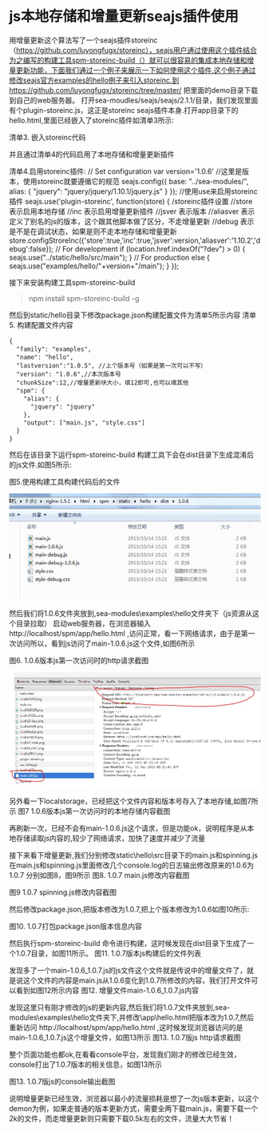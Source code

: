 js本地存储和增量更新seajs插件使用
=================================

用增量更新这个算法写了一个seajs插件storeinc（https://github.com/luyongfugx/storeinc），seajs用户通过使用这个插件结合为之编写的构建工具spm-storeinc-build（）就可以很容易的集成本地存储和增量更新功能，下面我们通过一个例子来展示一下如何使用这个插件.这个例子通过修改seajs官方examples的hello例子来引入storeinc.到https://github.com/luyongfugx/storeinc/tree/master/
把里面的demo目录下载到自己的web服务器。 打开sea-moudles/seajs/seajs/2.1.1/目录，我们发现里面有个plugin-storeinc.js，这正是storeinc seajs插件本身.打开app目录下的hello.html,里面已经嵌入了storeinc插件如清单3所示:

清单3. 嵌入storeinc代码
  <script src="../sea-modules/seajs/seajs/2.1.1/plugin-storeinc.js"></script>

并且通过清单4的代码启用了本地存储和增量更新插件

清单4.启用storeinc插件:
    // Set configuration
    var version='1.0.6' //这里是版本，使用storeinc就要遵循它的规范
    seajs.config({
      base: "../sea-modules/",
      alias: {
        "jquery": "jquery/jquery/1.10.1/jquery.js"
      }
    });
    //使用use来启用storeinc插件
    seajs.use('plugin-storeinc', function(store) {
    /storeinc插件设置
    //store 表示启用本地存储
    //inc 表示启用增量更新插件
    //jsver 表示版本
    //aliasver 表示定义了别名的js的版本，这个跟其他脚本做了区分，不走增量更新
    //debug 表示是不是在调试状态，如果是则不走本地存储和增量更新
      store.configStroreInc({'store':true,'inc':true,'jsver':version,'aliasver':'1.10.2','debug':false});
      // For development
      if (location.href.indexOf("?dev") > 0) {
        seajs.use("../static/hello/src/main");
      }
      // For production
      else {
        seajs.use("examples/hello/"+version+"/main");
      }
    });

接下来安装构建工具spm-storeinc-build
> npm install spm-storeinc-build -g

然后到static/hello目录下修改package.json构建配置文件为清单5所示内容
清单5. 构建配置文件内容

    {
      "family": "examples",
      "name": "hello",
      "lastversion":"1.0.5", //上个版本号（如果是第一次可以不写）
      "version": "1.0.6",//本次版本号
      "chunkSize":12,//增量更新块大小，填12即可,也可以填其他
      "spm": {
        "alias": {
          "jquery": "jquery"
        },
        "output": ["main.js", "style.css"]
      }
    }

然后在该目录下运行spm-storeinc-build 构建工具下会在dist目录下生成混淆后的js文件.如图5所示:

图5.使用构建工具构建代码后的文件

![Alt text](imgs/07.jpg)

然后我们将1.0.6文件夹放到,sea-modules\examples\hello文件夹下（js资源从这个目录拉取）
启动web服务器，在浏览器输入http://localhost/spm/app/hello.html ,访问正常，看一下网络请求，由于是第一次访问所以，看到js访问了main-1.0.6.js这个文件,如图6所示

图6. 1.0.6版本js第一次访问时的http请求截图

![Alt text](imgs/08.jpg)











另外看一下localstorage，已经把这个文件内容和版本号存入了本地存储,如图7所示
图7 1.0.6版本js第一次访问时的本地存储内容截图

 
再刷新一次，已经不会有main-1.0.6.js这个请求，但是功能ok，说明程序是从本地存储读取js内容的,较少了网络请求，加快了速度并减少了流量


接下来看下增量更新,我们分别修改static\hello\src目录下的main.js和spinning.js
在main.js和spinning.js里面修改几个console.log的日志输出修改原来的1.0.6为1.0.7
分别如图8，图9所示
图8.  1.0.7 main.js修改内容截图
 

图9  1.0.7 spinning.js修改内容截图

 

然后修改package.json,把版本修改为1.0.7,把上个版本修改为1.0.6如图10所示:

图10.  1.0.7打包package.json版本信息内容
 
然后执行spm-storeinc-build 命令进行构建，这时候发现在dist目录下生成了一个1.0.7目录，如图11所示。
图11. 1.0.7版本js构建后的文件列表
 
发现多了一个main-1.0.6_1.0.7.js的js文件这个文件就是传说中的增量文件了，就是说这个文件的内容是main.js从1.0.6变化到1.0.7所修改的内容，我们打开文件可以看到如图12所示内容
图12. 增量文件main-1.0.6_1.0.7.js内容
 

发现这里只有刚才修改的js的更新内容,然后我们将1.0.7文件夹放到,sea-modules\examples\hello文件夹下,并修改\app\hello.html把版本改为1.0.7,然后重新访问
http://localhost/spm/app/hello.html ,这时候发现浏览器访问的是main-1.0.6_1.0.7.js这个增量文件，如图13所示
图13. 1.0.7版js http请求截图
 
整个页面功能也都ok,在看看console平台，发现我们刚才的修改已经生效，console打出了1.0.7版本的相关信息，如图13所示

图13.  1.0.7版js的console输出截图
 
说明增量更新已经生效，浏览器以最小的流量损耗是想了一次js版本更新，以这个demon为例，如果走普通的版本更新方式，需要全两下载main.js，需要下载一个2k的文件，而走增量更新则只需要下载0.5k左右的文件，流量大大节省！
 
